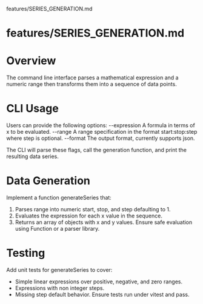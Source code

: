 features/SERIES_GENERATION.md
# features/SERIES_GENERATION.md
# Overview
The command line interface parses a mathematical expression and a numeric range then transforms them into a sequence of data points.

# CLI Usage
Users can provide the following options:
--expression  A formula in terms of x to be evaluated.
--range       A range specification in the format start:stop:step where step is optional.
--format      The output format, currently supports json.

The CLI will parse these flags, call the generation function, and print the resulting data series.

# Data Generation
Implement a function generateSeries that:
1. Parses range into numeric start, stop, and step defaulting to 1.
2. Evaluates the expression for each x value in the sequence.
3. Returns an array of objects with x and y values.
Ensure safe evaluation using Function or a parser library.

# Testing
Add unit tests for generateSeries to cover:
- Simple linear expressions over positive, negative, and zero ranges.
- Expressions with non integer steps.
- Missing step default behavior.
Ensure tests run under vitest and pass.